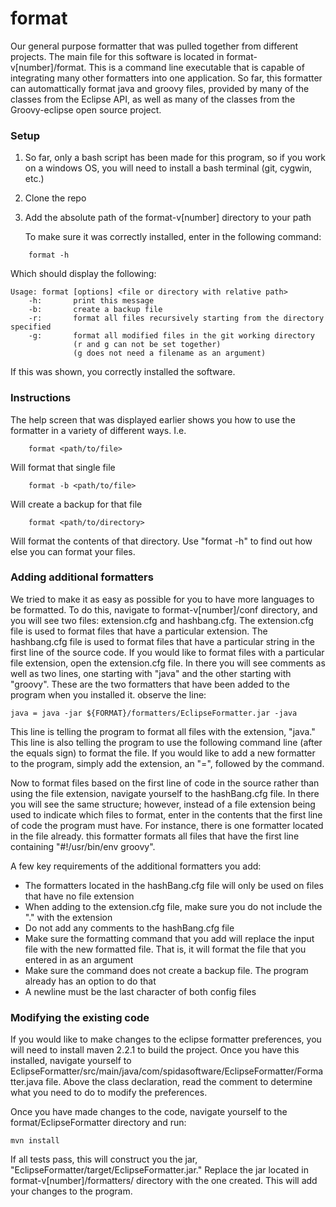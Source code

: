 format
======

Our general purpose formatter that was pulled together from different projects. The 
main file for this software is located in format-v[number]/format. This is a command line
executable that is capable of integrating many other formatters into one application.
So far, this formatter can automattically format java and groovy files, provided by many
of the classes from the Eclipse API, as well as many of the classes from the Groovy-eclipse
open source project.

### Setup

1. So far, only a bash script has been made for this program, so if you work on a windows
	OS, you will need to install a bash terminal (git, cygwin, etc.)

1. Clone the repo

1. Add the absolute path of the format-v[number] directory to your path

	To make sure it was correctly installed, enter in the following command:

```
	format -h
```

Which should display the following:


```
Usage: format [options] <file or directory with relative path>
    -h:       print this message
    -b:       create a backup file
    -r:       format all files recursively starting from the directory specified
    -g:       format all modified files in the git working directory
              (r and g can not be set together)
              (g does not need a filename as an argument)
```

If this was shown, you correctly installed the software.

### Instructions

The help screen that was displayed earlier shows you how to use the formatter in a variety of 
  different ways. I.e.

```
	format <path/to/file>
```
Will format that single file

```
	format -b <path/to/file>
```
Will create a backup for that file

```
	format <path/to/directory>
```

Will format the contents of that directory. Use "format -h" to find out how else you 
can format your files.

### Adding additional formatters

We tried to make it as easy as possible for you to have more languages to be formatted. To
do this, navigate to format-v[number]/conf directory, and you will see two files:
extension.cfg and hashbang.cfg. The extension.cfg file is used to format files that have a 
particular extension. The hashbang.cfg file is used to format files that have a particular string in the first
line of the source code. If you would like to format files with a particular file extension,
open the extension.cfg file. In there you will see comments as well as two lines, one starting 
with "java" and the other starting with "groovy". These are the two formatters that have been 
added to the program when you installed it. observe the line: 
```
java = java -jar ${FORMAT}/formatters/EclipseFormatter.jar -java
```
This line is telling the program to format all files with the extension, "java." This line is also
telling the program to use the following command line (after the equals sign) to format the file.
If you would like to add a new formatter to the program, simply add the extension, an "=", followed by
the command.

Now to format files based on the first line of code in the source rather than using the file extension,
navigate yourself to the hashBang.cfg file. In there you will see the same structure; however, instead of
a file extension being used to indicate which files to format, enter in the contents that the first line
of code the program must have. For instance, there is one formatter located in the file already. this 
formatter formats all files that have the first line containing "#!/usr/bin/env groovy".

A few key requirements of the additional formatters you add:

   * The formatters located in the hashBang.cfg file will only be used on files that have no file extension
   * When adding to the extension.cfg file, make sure you do not include the "." with the extension
   * Do not add any comments to the hashBang.cfg file
   * Make sure the formatting command that you add will replace the input file with the new formatted file. That is, it will format the file that you entered in as an argument
   * Make sure the command does not create a backup file. The program already has an option to do that
   * A newline must be the last character of both config files

### Modifying the existing code

If you would like to make changes to the eclipse formatter preferences, you will need to install
maven 2.2.1 to build the project. Once you have this installed, navigate yourself to
EclipseFormatter/src/main/java/com/spidasoftware/EclipseFormatter/Formatter.java file. Above the 
class declaration, read the comment to determine what you need to do to modify the preferences.

Once you have made changes to the code, navigate yourself to the format/EclipseFormatter directory
and run:

```
mvn install
```
If all tests pass, this will construct you the jar, "EclipseFormatter/target/EclipseFormatter.jar." 
Replace the jar located in format-v[number]/formatters/ directory with the one created. This will 
add your changes to the program.
